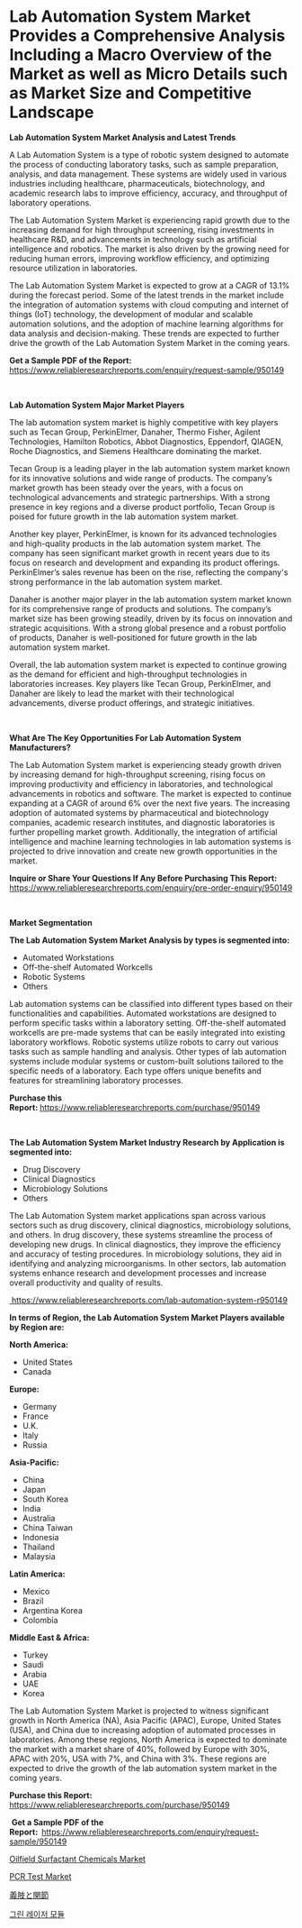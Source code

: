 <p><h1>Lab Automation System Market Provides a Comprehensive Analysis Including a Macro Overview of the Market as well as Micro Details such as Market Size and Competitive Landscape</h1></p><p><strong>Lab Automation System Market Analysis and Latest Trends</strong></p>
<p><p>A Lab Automation System is a type of robotic system designed to automate the process of conducting laboratory tasks, such as sample preparation, analysis, and data management. These systems are widely used in various industries including healthcare, pharmaceuticals, biotechnology, and academic research labs to improve efficiency, accuracy, and throughput of laboratory operations.</p><p>The Lab Automation System Market is experiencing rapid growth due to the increasing demand for high throughput screening, rising investments in healthcare R&D, and advancements in technology such as artificial intelligence and robotics. The market is also driven by the growing need for reducing human errors, improving workflow efficiency, and optimizing resource utilization in laboratories.</p><p>The Lab Automation System Market is expected to grow at a CAGR of 13.1% during the forecast period. Some of the latest trends in the market include the integration of automation systems with cloud computing and internet of things (IoT) technology, the development of modular and scalable automation solutions, and the adoption of machine learning algorithms for data analysis and decision-making. These trends are expected to further drive the growth of the Lab Automation System Market in the coming years.</p></p>
<p><strong>Get a Sample PDF of the Report:&nbsp;</strong> <a href="https://www.reliableresearchreports.com/enquiry/request-sample/950149">https://www.reliableresearchreports.com/enquiry/request-sample/950149</a></p>
<p>&nbsp;</p>
<p><strong>Lab Automation System Major Market Players</strong></p>
<p><p>The lab automation system market is highly competitive with key players such as Tecan Group, PerkinElmer, Danaher, Thermo Fisher, Agilent Technologies, Hamilton Robotics, Abbot Diagnostics, Eppendorf, QIAGEN, Roche Diagnostics, and Siemens Healthcare dominating the market. </p><p>Tecan Group is a leading player in the lab automation system market known for its innovative solutions and wide range of products. The company’s market growth has been steady over the years, with a focus on technological advancements and strategic partnerships. With a strong presence in key regions and a diverse product portfolio, Tecan Group is poised for future growth in the lab automation system market.</p><p>Another key player, PerkinElmer, is known for its advanced technologies and high-quality products in the lab automation system market. The company has seen significant market growth in recent years due to its focus on research and development and expanding its product offerings. PerkinElmer’s sales revenue has been on the rise, reflecting the company's strong performance in the lab automation system market.</p><p>Danaher is another major player in the lab automation system market known for its comprehensive range of products and solutions. The company’s market size has been growing steadily, driven by its focus on innovation and strategic acquisitions. With a strong global presence and a robust portfolio of products, Danaher is well-positioned for future growth in the lab automation system market.</p><p>Overall, the lab automation system market is expected to continue growing as the demand for efficient and high-throughput technologies in laboratories increases. Key players like Tecan Group, PerkinElmer, and Danaher are likely to lead the market with their technological advancements, diverse product offerings, and strategic initiatives.</p></p>
<p>&nbsp;</p>
<p><strong>What Are The Key Opportunities For Lab Automation System Manufacturers?</strong></p>
<p><p>The Lab Automation System market is experiencing steady growth driven by increasing demand for high-throughput screening, rising focus on improving productivity and efficiency in laboratories, and technological advancements in robotics and software. The market is expected to continue expanding at a CAGR of around 6% over the next five years. The increasing adoption of automated systems by pharmaceutical and biotechnology companies, academic research institutes, and diagnostic laboratories is further propelling market growth. Additionally, the integration of artificial intelligence and machine learning technologies in lab automation systems is projected to drive innovation and create new growth opportunities in the market.</p></p>
<p><strong>Inquire or Share Your Questions If Any Before Purchasing This Report:</strong> <a href="https://www.reliableresearchreports.com/enquiry/pre-order-enquiry/950149">https://www.reliableresearchreports.com/enquiry/pre-order-enquiry/950149</a></p>
<p>&nbsp;</p>
<p><strong>Market Segmentation</strong></p>
<p><strong>The Lab Automation System Market Analysis by types is segmented into:</strong></p>
<p><ul><li>Automated Workstations</li><li>Off-the-shelf Automated Workcells</li><li>Robotic Systems</li><li>Others</li></ul></p>
<p><p>Lab automation systems can be classified into different types based on their functionalities and capabilities. Automated workstations are designed to perform specific tasks within a laboratory setting. Off-the-shelf automated workcells are pre-made systems that can be easily integrated into existing laboratory workflows. Robotic systems utilize robots to carry out various tasks such as sample handling and analysis. Other types of lab automation systems include modular systems or custom-built solutions tailored to the specific needs of a laboratory. Each type offers unique benefits and features for streamlining laboratory processes.</p></p>
<p><strong>Purchase this Report:&nbsp;</strong><a href="https://www.reliableresearchreports.com/purchase/950149">https://www.reliableresearchreports.com/purchase/950149</a></p>
<p>&nbsp;</p>
<p><strong>The Lab Automation System Market Industry Research by Application is segmented into:</strong></p>
<p><ul><li>Drug Discovery</li><li>Clinical Diagnostics</li><li>Microbiology Solutions</li><li>Others</li></ul></p>
<p><p>The Lab Automation System market applications span across various sectors such as drug discovery, clinical diagnostics, microbiology solutions, and others. In drug discovery, these systems streamline the process of developing new drugs. In clinical diagnostics, they improve the efficiency and accuracy of testing procedures. In microbiology solutions, they aid in identifying and analyzing microorganisms. In other sectors, lab automation systems enhance research and development processes and increase overall productivity and quality of results.</p></p>
<p><a href="https://www.reliableresearchreports.com/lab-automation-system-r950149">&nbsp;https://www.reliableresearchreports.com/lab-automation-system-r950149</a></p>
<p><strong>In terms of Region, the Lab Automation System Market Players available by Region are:</strong></p>
<p>
    <p> <strong> North America: </strong>
        <ul>
            <li>United States</li>
            <li>Canada</li>
        </ul>
        </p> 
    <p> <strong> Europe: </strong>
        <ul>
            <li>Germany</li>
            <li>France</li>
            <li>U.K.</li>
            <li>Italy</li>
            <li>Russia</li>
        </ul>
        </p> 
    <p> <strong> Asia-Pacific: </strong>
        <ul>
            <li>China</li>
            <li>Japan</li>
            <li>South Korea</li>
            <li>India</li>
            <li>Australia</li>
            <li>China Taiwan</li>
            <li>Indonesia</li>
            <li>Thailand</li>
            <li>Malaysia</li>
        </ul>
        </p> 
    <p> <strong> Latin America: </strong>
        <ul>
            <li>Mexico</li>
            <li>Brazil</li>
            <li>Argentina Korea</li>
            <li>Colombia</li>
        </ul>
        </p> 
    <p> <strong> Middle East & Africa: </strong>
        <ul>
            <li>Turkey</li>
            <li>Saudi</li>
            <li>Arabia</li>
            <li>UAE</li>
            <li>Korea</li>
        </ul>
    </p>
    </p>
<p><p>The Lab Automation System Market is projected to witness significant growth in North America (NA), Asia Pacific (APAC), Europe, United States (USA), and China due to increasing adoption of automated processes in laboratories. Among these regions, North America is expected to dominate the market with a market share of 40%, followed by Europe with 30%, APAC with 20%, USA with 7%, and China with 3%. These regions are expected to drive the growth of the lab automation system market in the coming years.</p></p>
<p><strong>Purchase this Report: </strong><a href="https://www.reliableresearchreports.com/purchase/950149">https://www.reliableresearchreports.com/purchase/950149</a></p>
<p>&nbsp;<strong>Get a Sample PDF of the Report:&nbsp;&nbsp;</strong><a href="https://www.reliableresearchreports.com/enquiry/request-sample/950149">https://www.reliableresearchreports.com/enquiry/request-sample/950149</a></p>
<p><strong></strong></p>
<p><p><a href="https://issuu.com/reportprime-2/docs/oilfield-surfactant-chemicals-market-size-2030.ppt">Oilfield Surfactant Chemicals Market</a></p><p><a href="https://github.com/sofayahoo2023/Market-Research-Report-List-4/blob/main/pcr-test-market.md">PCR Test Market</a></p><p><a href="https://github.com/pepo3k/Market-Research-Report-List-1/blob/main/758842952809.md">義肢と関節</a></p><p><a href="https://github.com/vss5505pa7z1p/Market-Research-Report-List-2/blob/main/307694848657.md">그린 레이저 모듈</a></p></p>